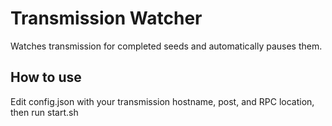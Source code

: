 # Transmission Watcher

Watches transmission for completed seeds and automatically pauses them.


## How to use

Edit config.json with your transmission hostname, post, and RPC location, then run start.sh